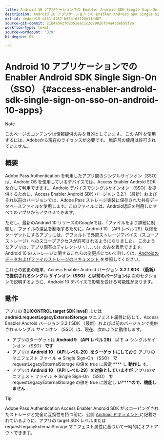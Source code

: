 ```yaml
---
title: Android 10 アプリケーションでの Enabler Android SDK Single Sign-On （SSO）
description: Android 10 アプリケーションでの Enabler Android SDK Single Sign-On （SSO）
exl-id: dedade15-c451-4757-b684-d3728e11dd87
source-git-commit: 21b4ad42709351eac1c2089026f84a43deb50f8a
workflow-type: tm+mt
source-wordcount: '379'
ht-degree: 0%

---
```


# Android 10 アプリケーションでの Enabler Android SDK Single Sign-On （SSO） {#access-enabler-android-sdk-single-sign-on-sso-on-android-10-apps}

>[!NOTE]
>
>このページのコンテンツは情報提供のみを目的としています。 この API を使用するには、Adobeから現在のライセンスが必要です。 無許可の使用は許可されていません。

## 概要

Adobe Pass Authentication を利用したアプリ間のシングルサインオン（SSO）は、Android OS を使用しているデバイスでは、Access Enabler Android SDK を介して利用できます。 Android デバイスでシングルサインオン （SSO）を提供するために、Access Enabler Android SDK バージョン 3.2.1 （最新）およびそれ以前のバージョンでは、Adobe Pass ストレージ実装に保存された共有データベースファイルを使用します。このファイルには、Android認証を利用したすべてのアプリからアクセスできます。

ただし、最新のAndroid 10 リリースのGoogleでは、「ファイルをより詳細に制御し、ファイルの混乱を制限するために、Android 10 （API レベル 29）以降をターゲットにするアプリには、デフォルトで外部ストレージデバイス（スコープストレージ）へのスコープアクセスが許可されるようになりました。 このようなアプリは、アプリ固有のディレクトリ `\[...\]`」のみを表示できます。 Android 10 のストレージに関するこれらの変更点について詳しくは、[Androidのデータおよびファイルストレージのドキュメント ](https://developer.android.com/training/data-storage/files/external-scoped) を参照してください。

これらの変更の結果、Access Enabler Android バージョン **3.2.1 SDK （最新）で提供されるシングル サインオン（SSO）と以前のバージョンは** 次のセクションで説明するように、Android 10 デバイスで影響を受ける可能性があります。

## 動作

アプリの **[!UICONTROL target SDK level]** または **android:requestLegacyExternalStorage** マニフェスト属性に応じて、Access Enabler Android バージョン 3.2.1 SDK （最新）および以前のバージョンで提供されるシングル サインオン （SSO）は、現在、次のように動作します。

- アプリのターゲットは **Android 9 （API レベル 28）** 以下 **-\>** シングルサインオン （SSO） **です**
- アプリは **Android 10** **（API レベル 29）をターゲットにしており** アプリのマニフェスト ファイル **-\>** Single Sign-On （SSO） **で** requestLegacyExternalStorage の値を true に設定 **** し **動作し** す。
- アプリは **Android 10** **（API レベル 29）を対象としていますが** アプリのマニフェスト ファイル **-\>** Single Sign-On （SSO） **で** requestLegacyExternalStorage の値を true に設定し **い****ので、機能しません**

>[!TIP]
>
> Adobe Pass Authentication Access Enabler Android SDK がスコーピングされたストレージと完全に互換性を持つ前に、公開 [Android ドキュメント ](https://developer.android.com/training/data-storage/files/external-scoped#opt-out-of-scoped-storage) に記載されているように、アプリの target SDK レベルまたは requestLegacyExternalStorage マニフェスト属性に基づいて一時的にオプトアウトできます。
